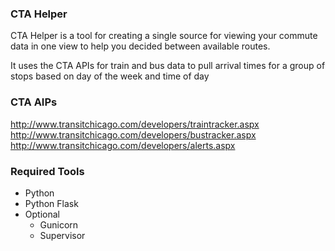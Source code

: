 ### CTA Helper
CTA Helper is a tool for creating a single source for viewing your commute data in one view
to help you decided between available routes. 

It uses the CTA APIs for train and bus data to pull arrival times for a group of stops based
on day of the week and time of day

### CTA AIPs
http://www.transitchicago.com/developers/traintracker.aspx
http://www.transitchicago.com/developers/bustracker.aspx
http://www.transitchicago.com/developers/alerts.aspx

### Required Tools
 - Python
 - Python Flask
 - Optional
   - Gunicorn
   - Supervisor
